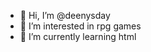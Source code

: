 - 👋 Hi, I’m @deenysday
- 👀 I’m interested in rpg games
- 🌱 I’m currently learning html


<!---
deenysday/deenysday is a ✨ special ✨ repository because its `README.md` (this file) appears on your GitHub profile.
You can click the Preview link to take a look at your changes.
--->
